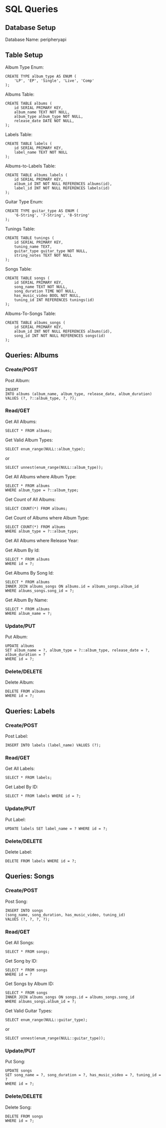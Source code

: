 # SQL Queries

## Database Setup
Database Name: peripheryapi

## Table Setup

Album Type Enum:
```roomsql
CREATE TYPE album_type AS ENUM (
    'LP', 'EP', 'Single', 'Live', 'Comp'
);
```

Albums Table:
```roomsql
CREATE TABLE albums (
    id SERIAL PRIMARY KEY,
    album_name TEXT NOT NULL,
    album_type album_type NOT NULL,
    release_date DATE NOT NULL,
);
```

Labels Table:
```roomsql
CREATE TABLE labels (
    id SERIAL PRIMARY KEY,
    label_name TEXT NOT NULL
);
```

Albums-to-Labels Table:
```roomsql
CREATE TABLE albums_labels (
    id SERIAL PRIMARY KEY,
    album_id INT NOT NULL REFERENCES albums(id),
    label_id INT NOT NULL REFERENCES labels(id)
);
```

Guitar Type Enum:
```roomsql
CREATE TYPE guitar_type AS ENUM (
    '6-String', '7-String', '8-String'
);
```

Tunings Table:
```roomsql
CREATE TABLE tunings (
    id SERIAL PRIMARY KEY,
    tuning_name TEXT,
    guitar_type guitar_type NOT NULL,
    string_notes TEXT NOT NULL
);
```

Songs Table:
```roomsql
CREATE TABLE songs (
    id SERIAL PRIMARY KEY,
    song_name TEXT NOT NULL,
    song_duration TIME NOT NULL,
    has_music_video BOOL NOT NULL,
    tuning_id INT REFERENCES tunings(id)
);
```

Albums-To-Songs Table:
```roomsql
CREATE TABLE albums_songs (
    id SERIAL PRIMARY KEY,
    album_id INT NOT NULL REFERENCES albums(id),
    song_id INT NOT NULL REFERENCES songs(id)
);
```

## Queries: Albums
### Create/POST

Post Album:
```roomsql
INSERT 
INTO albums (album_name, album_type, release_date, album_duration)
VALUES (?, ?::album_type, ?, ?);
```

### Read/GET

Get All Albums:
```roomsql
SELECT * FROM albums;
```

Get Valid Album Types:
```roomsql
SELECT enum_range(NULL::album_type);
```
or
```roomsql
SELECT unnest(enum_range(NULL::album_type));
```

Get All Albums where Album Type:
```roomsql
SELECT * FROM albums
WHERE album_type = ?::album_type;
```

Get Count of All Albums:
```roomsql
SELECT COUNT(*) FROM albums;
```

Get Count of Albums where Album Type:
```roomsql
SELECT COUNT(*) FROM albums
WHERE album_type = ?::album_type; 
```

Get All Albums where Release Year:

Get Album By Id:
```roomsql
SELECT * FROM albums 
WHERE id = ?;
```

Get Albums By Song Id:
```roomsql
SELECT * FROM albums
INNER JOIN albums_songs ON albums.id = albums_songs.album_id
WHERE albums_songs.song_id = ?;
```

Get Album By Name:
```roomsql
SELECT * FROM albums
WHERE album_name = ?;
```

### Update/PUT

Put Album:
```roomsql
UPDATE albums
SET album_name = ?, album_type = ?::album_type, release_date = ?, album_duration = ?
WHERE id = ?;
```

### Delete/DELETE

Delete Album:
```roomsql
DELETE FROM albums
WHERE id = ?;
```

## Queries: Labels
### Create/POST

Post Label:
```roomsql
INSERT INTO labels (label_name) VALUES (?);
```

### Read/GET

Get All Labels:
```roomsql
SELECT * FROM labels;
```

Get Label By ID:
```roomsql
SELECT * FROM labels WHERE id = ?;
```

### Update/PUT

Put Label:
```roomsql
UPDATE labels SET label_name = ? WHERE id = ?;
```

### Delete/DELETE

Delete Label:
```roomsql
DELETE FROM labels WHERE id = ?;
```

## Queries: Songs
### Create/POST

Post Song:
```roomsql
INSERT INTO songs
(song_name, song_duration, has_music_video, tuning_id)
VALUES (?, ?, ?, ?);
```

### Read/GET

Get All Songs:
```roomsql
SELECT * FROM songs;
```

Get Song by ID:
```roomsql
SELECT * FROM songs
WHERE id = ?
```

Get Songs by Album ID:
```roomsql
SELECT * FROM songs 
INNER JOIN albums_songs ON songs.id = albums_songs.song_id  
WHERE albums_songs.album_id = ?;
```

Get Valid Guitar Types:
```roomsql
SELECT enum_range(NULL::guitar_type);
```
or
```roomsql
SELECT unnest(enum_range(NULL::guitar_type));
```

### Update/PUT

Put Song:
```roomsql
UPDATE songs
SET song_name = ?, song_duration = ?, has_music_video = ?, tuning_id = ?
WHERE id = ?;
```

### Delete/DELETE

Delete Song:
```roomsql
DELETE FROM songs
WHERE id = ?;
```